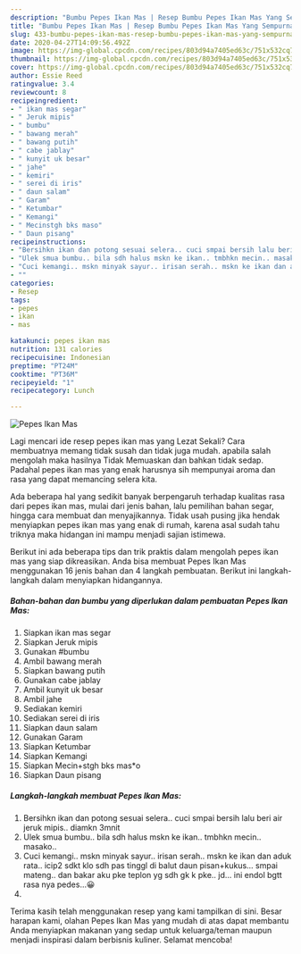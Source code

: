 ```yaml
---
description: "Bumbu Pepes Ikan Mas | Resep Bumbu Pepes Ikan Mas Yang Sempurna"
title: "Bumbu Pepes Ikan Mas | Resep Bumbu Pepes Ikan Mas Yang Sempurna"
slug: 433-bumbu-pepes-ikan-mas-resep-bumbu-pepes-ikan-mas-yang-sempurna
date: 2020-04-27T14:09:56.492Z
image: https://img-global.cpcdn.com/recipes/803d94a7405ed63c/751x532cq70/pepes-ikan-mas-foto-resep-utama.jpg
thumbnail: https://img-global.cpcdn.com/recipes/803d94a7405ed63c/751x532cq70/pepes-ikan-mas-foto-resep-utama.jpg
cover: https://img-global.cpcdn.com/recipes/803d94a7405ed63c/751x532cq70/pepes-ikan-mas-foto-resep-utama.jpg
author: Essie Reed
ratingvalue: 3.4
reviewcount: 8
recipeingredient:
- " ikan mas segar"
- " Jeruk mipis"
- " bumbu"
- " bawang merah"
- " bawang putih"
- " cabe jablay"
- " kunyit uk besar"
- " jahe"
- " kemiri"
- " serei di iris"
- " daun salam"
- " Garam"
- " Ketumbar"
- " Kemangi"
- " Mecinstgh bks maso"
- " Daun pisang"
recipeinstructions:
- "Bersihkn ikan dan potong sesuai selera.. cuci smpai bersih lalu beri air jeruk mipis.. diamkn 3mnit"
- "Ulek smua bumbu.. bila sdh halus mskn ke ikan.. tmbhkn mecin.. masako.."
- "Cuci kemangi.. mskn minyak sayur.. irisan serah.. mskn ke ikan dan aduk rata.. icip2 sdkt klo sdh pas tinggl di balut daun pisan+kukus... smpai mateng.. dan bakar aku pke teplon yg sdh gk k pke.. jd... ini endol bgtt rasa nya pedes...😀"
- ""
categories:
- Resep
tags:
- pepes
- ikan
- mas

katakunci: pepes ikan mas 
nutrition: 131 calories
recipecuisine: Indonesian
preptime: "PT24M"
cooktime: "PT36M"
recipeyield: "1"
recipecategory: Lunch

---
```



![Pepes Ikan Mas](https://img-global.cpcdn.com/recipes/803d94a7405ed63c/751x532cq70/pepes-ikan-mas-foto-resep-utama.jpg)

Lagi mencari ide resep pepes ikan mas yang Lezat Sekali? Cara membuatnya memang tidak susah dan tidak juga mudah. apabila salah mengolah maka hasilnya Tidak Memuaskan dan bahkan tidak sedap. Padahal pepes ikan mas yang enak harusnya sih mempunyai aroma dan rasa yang dapat memancing selera kita.

Ada beberapa hal yang sedikit banyak berpengaruh terhadap kualitas rasa dari pepes ikan mas, mulai dari jenis bahan, lalu pemilihan bahan segar, hingga cara membuat dan menyajikannya. Tidak usah pusing jika hendak menyiapkan pepes ikan mas yang enak di rumah, karena asal sudah tahu triknya maka hidangan ini mampu menjadi sajian istimewa.




Berikut ini ada beberapa tips dan trik praktis dalam mengolah pepes ikan mas yang siap dikreasikan. Anda bisa membuat Pepes Ikan Mas menggunakan 16 jenis bahan dan 4 langkah pembuatan. Berikut ini langkah-langkah dalam menyiapkan hidangannya.

<!--inarticleads1-->

##### Bahan-bahan dan bumbu yang diperlukan dalam pembuatan Pepes Ikan Mas:

1. Siapkan  ikan mas segar
1. Siapkan  Jeruk mipis
1. Gunakan  #bumbu
1. Ambil  bawang merah
1. Siapkan  bawang putih
1. Gunakan  cabe jablay
1. Ambil  kunyit uk besar
1. Ambil  jahe
1. Sediakan  kemiri
1. Sediakan  serei di iris
1. Siapkan  daun salam
1. Gunakan  Garam
1. Siapkan  Ketumbar
1. Siapkan  Kemangi
1. Siapkan  Mecin+stgh bks mas*o
1. Siapkan  Daun pisang




<!--inarticleads2-->

##### Langkah-langkah membuat Pepes Ikan Mas:

1. Bersihkn ikan dan potong sesuai selera.. cuci smpai bersih lalu beri air jeruk mipis.. diamkn 3mnit
1. Ulek smua bumbu.. bila sdh halus mskn ke ikan.. tmbhkn mecin.. masako..
1. Cuci kemangi.. mskn minyak sayur.. irisan serah.. mskn ke ikan dan aduk rata.. icip2 sdkt klo sdh pas tinggl di balut daun pisan+kukus... smpai mateng.. dan bakar aku pke teplon yg sdh gk k pke.. jd... ini endol bgtt rasa nya pedes...😀
1. 




Terima kasih telah menggunakan resep yang kami tampilkan di sini. Besar harapan kami, olahan Pepes Ikan Mas yang mudah di atas dapat membantu Anda menyiapkan makanan yang sedap untuk keluarga/teman maupun menjadi inspirasi dalam berbisnis kuliner. Selamat mencoba!
